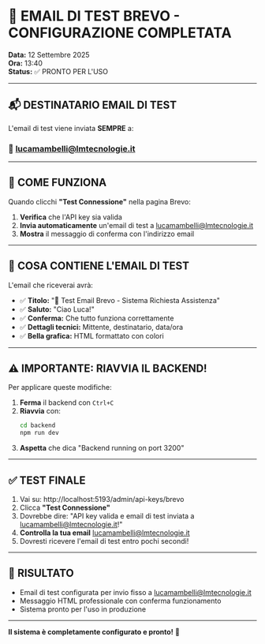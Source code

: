 # 📧 EMAIL DI TEST BREVO - CONFIGURAZIONE COMPLETATA

**Data:** 12 Settembre 2025  
**Ora:** 13:40  
**Status:** ✅ PRONTO PER L'USO

---

## 📬 DESTINATARIO EMAIL DI TEST

L'email di test viene inviata **SEMPRE** a:
### 📧 lucamambelli@lmtecnologie.it

---

## 🚀 COME FUNZIONA

Quando clicchi **"Test Connessione"** nella pagina Brevo:

1. **Verifica** che l'API key sia valida
2. **Invia automaticamente** un'email di test a lucamambelli@lmtecnologie.it
3. **Mostra** il messaggio di conferma con l'indirizzo email

---

## 📝 COSA CONTIENE L'EMAIL DI TEST

L'email che riceverai avrà:
- ✅ **Titolo:** "🎉 Test Email Brevo - Sistema Richiesta Assistenza"
- ✅ **Saluto:** "Ciao Luca!"
- ✅ **Conferma:** Che tutto funziona correttamente
- ✅ **Dettagli tecnici:** Mittente, destinatario, data/ora
- ✅ **Bella grafica:** HTML formattato con colori

---

## ⚠️ IMPORTANTE: RIAVVIA IL BACKEND!

Per applicare queste modifiche:

1. **Ferma** il backend con `Ctrl+C`
2. **Riavvia** con:
   ```bash
   cd backend
   npm run dev
   ```
3. **Aspetta** che dica "Backend running on port 3200"

---

## ✅ TEST FINALE

1. Vai su: http://localhost:5193/admin/api-keys/brevo
2. Clicca **"Test Connessione"**
3. Dovrebbe dire: "API key valida e email di test inviata a lucamambelli@lmtecnologie.it!"
4. **Controlla la tua email** lucamambelli@lmtecnologie.it
5. Dovresti ricevere l'email di test entro pochi secondi!

---

## 🎯 RISULTATO

- Email di test configurata per invio fisso a lucamambelli@lmtecnologie.it
- Messaggio HTML professionale con conferma funzionamento
- Sistema pronto per l'uso in produzione

---

**Il sistema è completamente configurato e pronto!** 🎉
